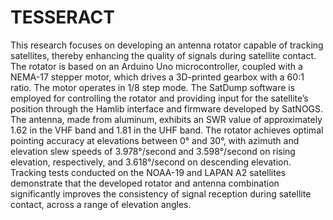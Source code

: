 # TESSERACT
This research focuses on developing an antenna rotator capable of tracking satellites, thereby enhancing the quality of signals during satellite contact. The rotator is based on an Arduino Uno microcontroller, coupled with a NEMA-17 stepper motor, which drives a 3D-printed gearbox with a 60:1 ratio. The motor operates in 1/8 step mode. The SatDump software is employed for controlling the rotator and providing input for the satellite’s position through the Hamlib interface and firmware developed by SatNOGS. The antenna, made from aluminum, exhibits an SWR value of approximately 1.62 in the VHF band and 1.81 in the UHF band. The rotator achieves optimal pointing accuracy at elevations between 0° and 30°, with azimuth and elevation slew speeds of 3.978°/second and 3.598°/second on rising elevation, respectively, and 3.618°/second on descending elevation. Tracking tests conducted on the NOAA-19 and LAPAN A2 satellites demonstrate that the developed rotator and antenna combination significantly improves the consistency of signal reception during satellite contact, across a range of elevation angles.
